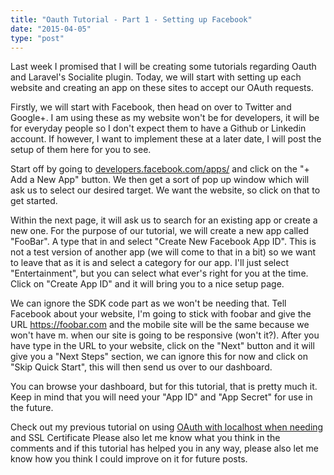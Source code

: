 ```yaml
---
title: "Oauth Tutorial - Part 1 - Setting up Facebook"
date: "2015-04-05"
type: "post"
---
```


Last week I promised that I will be creating some tutorials regarding Oauth and Laravel's Socialite plugin. Today, we will start with setting up each website and creating an app on these sites to accept our OAuth requests.

Firstly, we will start with Facebook, then head on over to Twitter and Google+. I am using these as my website won't be for developers, it will be for everyday people so I don't expect them to have a Github or Linkedin account. If however, I want to implement these at a later date, I will post the setup of them here for you to see.

Start off by going to [developers.facebook.com/apps/](https://developers.facebook.com/apps/) and click on the "+ Add a New App" button. We then get a sort of pop up window which will ask us to select our desired target. We want the website, so click on that to get started.

Within the next page, it will ask us to search for an existing app or create a new one. For the purpose of our tutorial, we will create a new app called "FooBar". A type that in and select "Create New Facebook App ID". This is not a test version of another app (we will come to that in a bit) so we want to leave that as it is and select a category for our app. I'll just select "Entertainment", but you can select what ever's right for you at the time. Click on "Create App ID" and it will bring you to a nice setup page.

We can ignore the SDK code part as we won't be needing that. Tell Facebook about your website, I'm going to stick with foobar and give the URL https://foobar.com and the mobile site will be the same because we won't have m. when our site is going to be responsive (won't it?). After you have type in the URL to your website, click on the "Next" button and it will give you a "Next Steps" section, we can ignore this for now and click on "Skip Quick Start", this will then send us over to our dashboard.

You can browse your dashboard, but for this tutorial, that is pretty much it. Keep in mind that you will need your "App ID" and "App Secret" for use in the future.

Check out my previous tutorial on using [OAuth with localhost when needing](/blog/local-oauth-curl-60-ssl-certificate-unable-get-local-issuer-certificate/) and SSL Certificate Please also let me know what you think in the comments and if this tutorial has helped you in any way, please also let me know how you think I could improve on it for future posts.
